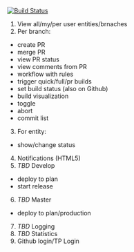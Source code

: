 [![Build Status](https://travis-ci.org/TargetProcess/BuildBoard.png?branch=master)](https://travis-ci.org/TargetProcess/BuildBoard)

1. View all/my/per user entities/brnaches
2. Per branch:
  + create PR
  + merge PR
  + view PR status
  + view comments from PR
  + workflow with rules
  + trigger quick/full/pr builds
  + set build status (also on Github)
  + build visualization
  + toggle
  + abort
  + commit list
3. For entity:
  + show/change status
4. Notifications (HTML5)
5. *TBD* Develop
  + deploy to plan
  + start release
6. *TBD* Master
  + deploy to plan/production
7. *TBD* Logging
8. *TBD* Statistics
9. Github login/TP Login
